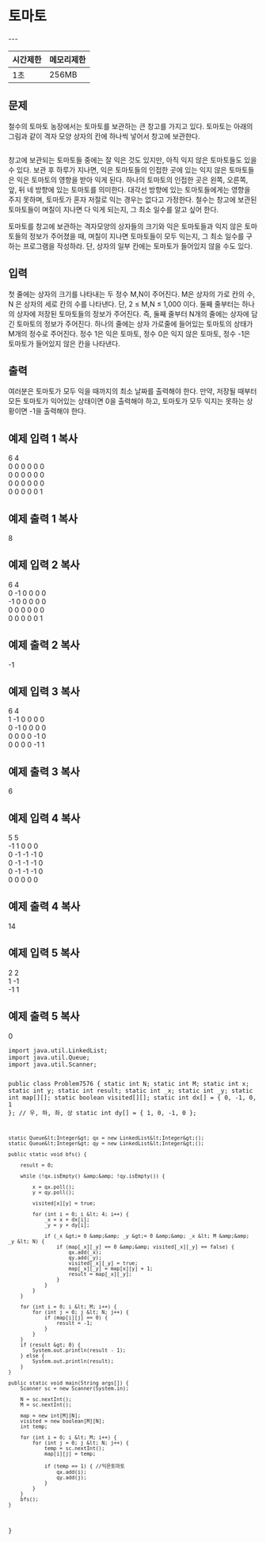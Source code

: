 <h1 id="토마토">토마토 </h1>
---

<table>
<thead>
<tr>
<th>시간제한</th>
<th>메모리제한</th>
</tr>
</thead>
<tbody>
<tr>
<td>1초</td>
<td>256MB</td>
</tr>
</tbody>
</table><h2 id="문제">문제</h2>
<p>철수의 토마토 농장에서는 토마토를 보관하는 큰 창고를 가지고 있다. 토마토는 아래의 그림과 같이 격자 모양 상자의 칸에 하나씩 넣어서 창고에 보관한다.</p>
<p><img src="https://www.acmicpc.net/upload/images/tmt.png" alt=""></p>
<p>창고에 보관되는 토마토들 중에는 잘 익은 것도 있지만, 아직 익지 않은 토마토들도 있을 수 있다. 보관 후 하루가 지나면, 익은 토마토들의 인접한 곳에 있는 익지 않은 토마토들은 익은 토마토의 영향을 받아 익게 된다. 하나의 토마토의 인접한 곳은 왼쪽, 오른쪽, 앞, 뒤 네 방향에 있는 토마토를 의미한다. 대각선 방향에 있는 토마토들에게는 영향을 주지 못하며, 토마토가 혼자 저절로 익는 경우는 없다고 가정한다. 철수는 창고에 보관된 토마토들이 며칠이 지나면 다 익게 되는지, 그 최소 일수를 알고 싶어 한다.</p>
<p>토마토를 창고에 보관하는 격자모양의 상자들의 크기와 익은 토마토들과 익지 않은 토마토들의 정보가 주어졌을 때, 며칠이 지나면 토마토들이 모두 익는지, 그 최소 일수를 구하는 프로그램을 작성하라. 단, 상자의 일부 칸에는 토마토가 들어있지 않을 수도 있다.</p>
<h2 id="입력">입력</h2>
<p>첫 줄에는 상자의 크기를 나타내는 두 정수 M,N이 주어진다. M은 상자의 가로 칸의 수, N 은 상자의 세로 칸의 수를 나타낸다. 단, 2 ≤ M,N ≤ 1,000 이다. 둘째 줄부터는 하나의 상자에 저장된 토마토들의 정보가 주어진다. 즉, 둘째 줄부터 N개의 줄에는 상자에 담긴 토마토의 정보가 주어진다. 하나의 줄에는 상자 가로줄에 들어있는 토마토의 상태가 M개의 정수로 주어진다. 정수 1은 익은 토마토, 정수 0은 익지 않은 토마토, 정수 -1은 토마토가 들어있지 않은 칸을 나타낸다.</p>
<h2 id="출력">출력</h2>
<p>여러분은 토마토가 모두 익을 때까지의 최소 날짜를 출력해야 한다. 만약, 저장될 때부터 모든 토마토가 익어있는 상태이면 0을 출력해야 하고, 토마토가 모두 익지는 못하는 상황이면 -1을 출력해야 한다.</p>
<h2 id="예제-입력-1--복사">예제 입력 1  복사</h2>
<p>6 4<br>
0 0 0 0 0 0<br>
0 0 0 0 0 0<br>
0 0 0 0 0 0<br>
0 0 0 0 0 1</p>
<h2 id="예제-출력-1--복사">예제 출력 1  복사</h2>
<p>8</p>
<h2 id="예제-입력-2--복사">예제 입력 2  복사</h2>
<p>6 4<br>
0 -1 0 0 0 0<br>
-1 0 0 0 0 0<br>
0 0 0 0 0 0<br>
0 0 0 0 0 1</p>
<h2 id="예제-출력-2--복사">예제 출력 2  복사</h2>
<p>-1</p>
<h2 id="예제-입력-3--복사">예제 입력 3  복사</h2>
<p>6 4<br>
1 -1 0 0 0 0<br>
0 -1 0 0 0 0<br>
0 0 0 0 -1 0<br>
0 0 0 0 -1 1</p>
<h2 id="예제-출력-3--복사">예제 출력 3  복사</h2>
<p>6</p>
<h2 id="예제-입력-4--복사">예제 입력 4  복사</h2>
<p>5 5<br>
-1 1 0 0 0<br>
0 -1 -1 -1 0<br>
0 -1 -1 -1 0<br>
0 -1 -1 -1 0<br>
0 0 0 0 0</p>
<h2 id="예제-출력-4--복사">예제 출력 4  복사</h2>
<p>14</p>
<h2 id="예제-입력-5--복사">예제 입력 5  복사</h2>
<p>2 2<br>
1 -1<br>
-1 1</p>
<h2 id="예제-출력-5--복사">예제 출력 5  복사</h2>
<p>0</p>
<pre><code>import java.util.LinkedList;
import java.util.Queue;
import java.util.Scanner;

public class Problem7576 {
	static int N;
	static int M;
	static int x;
	static int y;
	static int result;
	static int _x;
	static int _y;
	static int map[][];
	static boolean visited[][];
	static int dx[] = { 0, -1, 0, 1 }; // 우, 하, 좌, 상
	static int dy[] = { 1, 0, -1, 0 };

	static Queue&lt;Integer&gt; qx = new LinkedList&lt;Integer&gt;();
	static Queue&lt;Integer&gt; qy = new LinkedList&lt;Integer&gt;();

	public static void bfs() {
		
		result = 0;

		while (!qx.isEmpty() &amp;&amp; !qy.isEmpty()) {

			x = qx.poll();
			y = qy.poll();

			visited[x][y] = true;

			for (int i = 0; i &lt; 4; i++) {
				_x = x + dx[i];
				_y = y + dy[i];

				if (_x &gt;= 0 &amp;&amp; _y &gt;= 0 &amp;&amp; _x &lt; M &amp;&amp; _y &lt; N) {
					if (map[_x][_y] == 0 &amp;&amp; visited[_x][_y] == false) {
						qx.add(_x);
						qy.add(_y);
						visited[_x][_y] = true;
						map[_x][_y] = map[x][y] + 1;
						result = map[_x][_y];
					}
				}
			}
		}

		for (int i = 0; i &lt; M; i++) {
			for (int j = 0; j &lt; N; j++) {
				if (map[i][j] == 0) {
					result = -1;
				}
			}
		}
		if (result &gt; 0) {
			System.out.println(result - 1);
		} else {
			System.out.println(result);
		}
	}

	public static void main(String args[]) {
		Scanner sc = new Scanner(System.in);
		
		N = sc.nextInt();
		M = sc.nextInt();

		map = new int[M][N];
		visited = new boolean[M][N];
		int temp;

		for (int i = 0; i &lt; M; i++) {
			for (int j = 0; j &lt; N; j++) {
				temp = sc.nextInt();
				map[i][j] = temp;

				if (temp == 1) { //익은토마토
					qx.add(i);
					qy.add(j);
				}
			}
		}
		bfs();
	}
}
</code></pre>

